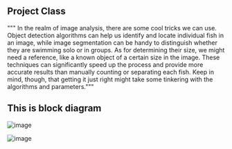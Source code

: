 Project Class
-------------
""" In the realm of image analysis, there are some cool tricks we can use. Object detection algorithms can help us identify and locate individual fish in an image, while image segmentation can be handy to distinguish whether they are swimming solo or in groups. As for determining their size, we might need a reference, like a known object of a certain size in the image. These techniques can significantly speed up the process and provide more accurate results than manually counting or separating each fish. Keep in mind, though, that getting it just right might take some tinkering with the algorithms and parameters."""




This is block diagram
---------------------
![image](https://github.com/Maneekul/Image1/assets/157412184/9d8b2c97-9086-4c6d-a405-013f90950927)

![image](https://github.com/Maneekul/Image1/assets/157412184/e0f8d9ca-d138-4d94-beda-7be13759b0fb)
